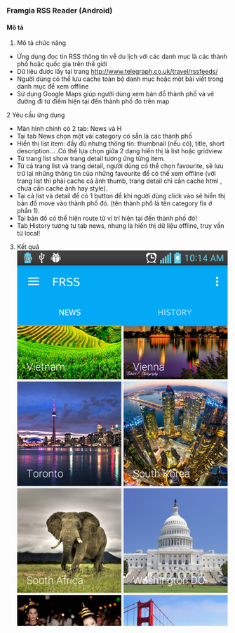 

### Framgia RSS Reader (Android)
#### Mô tả

1. Mô tả chức năng
- Ứng dụng đọc tin RSS thông tin về du lịch với các danh mục là các thành phố hoặc quốc gia trên thế giới
- Dữ liệu được lấy tại trang http://www.telegraph.co.uk/travel/rssfeeds/
- Người dùng có thể lưu cache toàn bộ danh mục hoặc một bài viết trong danh mục để xem offline
- Sử dụng Google Maps giúp người dùng xem bản đồ thành phố và vẽ đường đi từ điểm hiện tại đến thành phố đó trên map

2 Yêu cầu ứng dụng
- Màn hình chính có 2 tab: News và H
- Tại tab News chọn một vài category có sẵn là các thành phố
- Hiển thị list item: đầy đủ nhưng thông tin: thumbnail (nếu có), title, short description… .Có thể lựa chọn giữa 2 dạng hiển thị là list hoặc gridview.
- Từ trang list show trang detail tương ứng từng item.
- Từ cả trang list và trang detail, người dùng có thể chọn favourite, sẽ lưu trữ lại những thông tin của những favourite để có thể xem offline (với trang list thì phải cache cả ảnh thumb, trang detail chỉ cần cache html , chưa cần cache ảnh hay style).
- Tại cả list và detail đề có 1 button để khi người dùng click vào sẽ hiển thị bản đồ move vào thành phố đó. (tên thành phố là tên category fix ở phần 1).
- Tại bản đồ có thể hiện route từ vị trí hiện tại đến thành phố đó!
- Tab History tương tự tab news, nhưng là hiển thị dữ liệu offline, truy vấn từ local!

3. Kết quả
![Alt text](https://raw.githubusercontent.com/phamxuanlu/frss/task%237Redesign/screenshots/home-frss.png "Framgia RSS")
